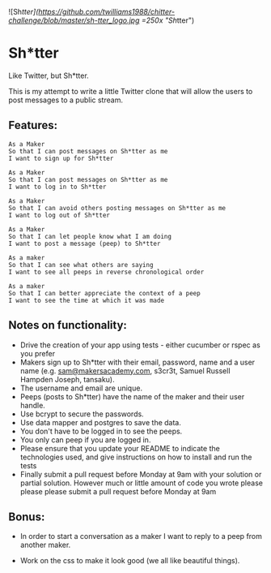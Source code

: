 ![Sh*tter](https://github.com/twilliams1988/chitter-challenge/blob/master/sh-tter_logo.jpg =250x "Sh*tter")

Sh*tter
=================

Like Twitter, but Sh*tter.

This is my attempt to write a little Twitter clone that will allow the users to post messages to a public stream.

Features:
-------

```
As a Maker
So that I can post messages on Sh*tter as me
I want to sign up for Sh*tter

As a Maker
So that I can post messages on Sh*tter as me
I want to log in to Sh*tter

As a Maker
So that I can avoid others posting messages on Sh*tter as me
I want to log out of Sh*tter

As a Maker
So that I can let people know what I am doing  
I want to post a message (peep) to Sh*tter

As a maker
So that I can see what others are saying  
I want to see all peeps in reverse chronological order

As a maker
So that I can better appreciate the context of a peep
I want to see the time at which it was made
```

Notes on functionality:
------

* Drive the creation of your app using tests - either cucumber or rspec as you prefer
* Makers sign up to Sh*tter with their email, password, name and a user name (e.g. sam@makersacademy.com, s3cr3t, Samuel Russell Hampden Joseph, tansaku).
* The username and email are unique.
* Peeps (posts to Sh*tter) have the name of the maker and their user handle.
* Use bcrypt to secure the passwords.
* Use data mapper and postgres to save the data.
* You don't have to be logged in to see the peeps.
* You only can peep if you are logged in.
* Please ensure that you update your README to indicate the technologies used, and give instructions on how to install and run the tests
* Finally submit a pull request before Monday at 9am with your solution or partial solution.  However much or little amount of code you wrote please please please submit a pull request before Monday at 9am

Bonus:
-----


* In order to start a conversation as a maker I want to reply to a peep from another maker.

* Work on the css to make it look good (we all like beautiful things).
